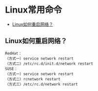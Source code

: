 # Linux常用命令
* [Linux如何重启网络？](#anchor1)

## <a name="anchor1">Linux如何重启网络？</a>
```
RedHat：
（方式一）service network restart
（方式二）/etc/rc.d/init.d/network restart
SUSE：
（方式一）service network restart
（方式二）rcnetwork restart
（方式三）/etc/rc.d/network restart
```
